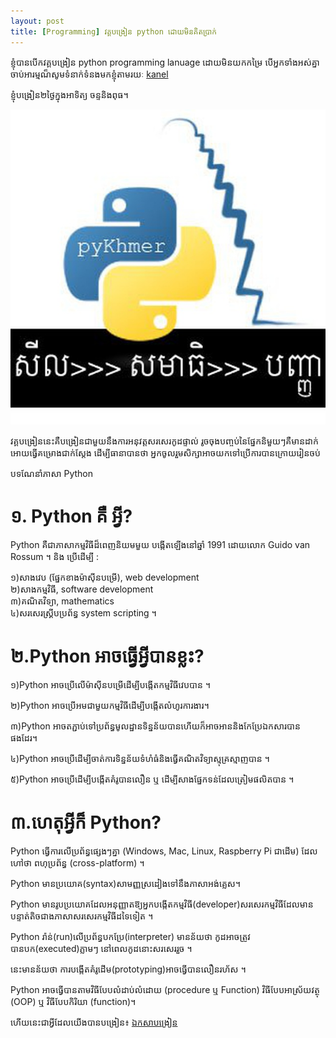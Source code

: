 ```yaml
---
layout: post
title: [Programming] វគ្គបង្រៀន python ដោយមិនគិត​ប្រាក់
---
```

ខ្ញុំបានបើកវគ្គបង្រៀន python programming lanuage ដោយមិនយក​កម្រៃ បើអ្នកទាំងអស់​គ្នាចាប់អារម្មណ៏សូមទំនាក់ទំនងមកខ្ញុំតាមរយៈ
[kanel](https://www.twitter.com/soengkanel )

ខ្ញុំបង្រៀន២ថ្ងៃក្នុងអាទិត្យ ចន្ទនិង​ពុធ។<br/>

![_config.yml](https://raw.githubusercontent.com/skanel/pykhmer-docs/master/pykhmer.jpg)

វគ្គបង្រៀន​នេះគឺបង្រៀនជាមួយ​នឹងការអនុវត្តសរសេរកូដផ្ទាល់ រូចចុងបញ្ចប់នៃផ្នែកនិមួយៗគឺមានដាក់អោយធ្វើគម្រោងជាក់ស្ដែង ដើម្បីធានាបានថា អ្នកចូលរួមសិក្សាអាចយក​ទៅប្រើ​ការបានក្រោយរៀនចប់

បទណែនាំភាសា Python

# ១. Python គឺ អ្វី? #

Python គឺជាភាសាកម្មវិធីដ៏ពេញនិយមមួយ បង្កើតឡើងនៅឆ្នាំ 1991 ដោយលោក Guido van Rossum ។
និង ប្រើដើម្បី :

១)សាងវេប (ផ្នែកខាងម៉ាស៊ីនបម្រើ), web development<br/>
២)សាងកម្មវិធី, software development<br/>
៣)គណិតវិទ្យា, mathematics<br/>
៤)សរសេរស្គ្រីបប្រព័ន្ធ system scripting ។<br/>

# ២.Python អាចធ្វើអ្វីបានខ្លះ? #

១)Python អាចប្រើលើម៉ាស៊ីនបម្រើដើម្បីបង្កើតកម្មវិធីវេបបាន ។

២)Python អាចប្រើអមជាមួយកម្មវិធីដើម្បីបង្កើតលំហូរការងារ។

៣)Python អាចតភ្ជាប់ទៅប្រព័ន្ធមូលដ្ឋានទិន្នន័យបានហើយក៏អាចអាននិងកែប្រែឯកសារបានផងដែរ។

៤)Python អាចប្រើដើម្បីចាត់ការទិន្នន័យទំហំធំនិងធ្វើគណិតវិទ្យាស្មុគ្រស្មាញបាន ។

៥)Python អាចប្រើដើម្បីបង្កើតគំរូបានលឿន ឬ ដើម្បីសាងផ្នែកទន់ដែលត្រៀមផលិតបាន ។

# ៣.ហេតុអ្វីក៏ Python? #

Python ធ្វើការលើប្រព័ន្ធផ្សេងៗគ្នា (Windows, Mac, Linux, Raspberry Pi ជាដើម) ដែលហៅថា ពហុប្រព័ន្ធ (cross-platform) ។

Python មានប្រយោគ(syntax)សាមញ្ញស្រដៀងទៅនឹងភាសាអង់គ្លេស។

Python មានរូបប្រយោគដែលអនុញ្ញាតឱ្យអ្នកបង្កើតកម្មវិធី(developer)សរសេរកម្មវិធីដែលមានបន្ទាត់តិចជាងភាសាសរសេរកម្មវិធីដទៃទៀត ។

Python រ៉ាន់(run)លើប្រព័ន្ធបកប្រែ(interpreter) មានន័យថា កូដអាចត្រូវបានបក(executed)ភ្លាមៗ នៅពេលកូដនោះសរសេររួច ។ 

នេះមានន័យថា ការបង្កើតគំរូដើម(prototyping)អាចធ្វើបានលឿនរហ័ស ។

Python អាចធ្វើបានតាមវិធីបែបលំដាប់លំដោយ (procedure ឬ Function) វិធីបែបអាស្រ័យវត្ថុ (OOP) ឬ វិធីបែបកិរិយា (function)។

ហើយនេះជាអ្វីដែល​យើងបាន​បង្រៀន៖  [ឯកសាបង្រៀន](https://github.com/skanel/pykhmer-docs)
